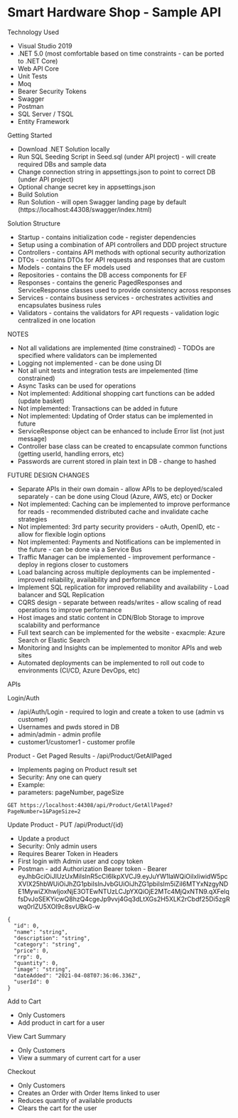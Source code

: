 # Smart Hardware Shop - Sample API

Technology Used
* Visual Studio 2019
* .NET 5.0 (most comfortable based on time constraints - can be ported to .NET Core)
* Web API Core
* Unit Tests
* Moq
* Bearer Security Tokens
* Swagger
* Postman
* SQL Server / TSQL
* Entity Framework


Getting Started
* Download .NET Solution locally
* Run SQL Seeding Script in Seed.sql (under API project) - will create required DBs and sample data
* Change connection string in appsettings.json to point to correct DB (under API project)
* Optional change secret key in appsettings.json
* Build Solution
* Run Solution - will open Swagger landing page by default (https://localhost:44308/swagger/index.html)


Solution Structure
* Startup - contains initialization code - register dependencies
* Setup using a combination of API controllers and DDD project structure
* Controllers - contains API methods with optional security authorization
* DTOs - contains DTOs for API requests and responses that are custom
* Models - contains the EF models used 
* Repositories - contains the DB access components for EF
* Responses - contains the generic PagedResponses and ServiceResponse classes used to provide consistency across responses
* Services - contains business services - orchestrates activities and encapsulates business rules
* Validators - contains the validators for API requests - validation logic centralized in one location


NOTES
* Not all validations are implemented (time constrained) - TODOs are specified where validators can be implemented
* Logging not implemented - can be done using DI
* Not all unit tests and integration tests are impelemented (time constrained)
* Async Tasks can be used for operations
* Not implemented: Additional shopping cart functions can be added (update basket)
* Not implemented: Transactions can be added in future
* Not implemented: Updating of Order status can be implemented in future
* ServiceResponse object can be enhanced to include Error list (not just message)
* Controller base class can be created to encapsulate common functions (getting userId, handling errors, etc)
* Passwords are current stored in plain text in DB - change to hashed

FUTURE DESIGN CHANGES
* Separate APIs in their own domain - allow APIs to be deployed/scaled separately - can be done using Cloud (Azure, AWS, etc) or Docker
* Not implemented: Caching can be implemented to improve performance for reads - recommended distributed cache and invalidate cache strategies
* Not implemented: 3rd party security providers - oAuth, OpenID, etc - allow for flexible login options
* Not implemented: Payments and Notifications can be implemented in the future - can be done via a Service Bus
* Traffic Manager can be implemented - improvement performance - deploy in regions closer to customers
* Load balancing across multiple deployments can be implemented - improved reliability, availability and performance
* Implement SQL replication for improved reliability and availability - Load balancer and SQL Replication
* CQRS design - separate between reads/writes - allow scaling of read operations to improve performance
* Host images and static content in CDN/Blob Storage to improve scalability and performance
* Full text search can be implemented for the website - exacmple: Azure Search or Elastic Search
* Monitoring and Insights can be implemented to monitor APIs and web sites
* Automated deployments can be implemented to roll out code to environments (CI/CD, Azure DevOps, etc)

APIs

Login/Auth
*  /api/Auth/Login - required to login and create a token to use (admin vs customer)
* Usernames and pwds stored in DB
* admin/admin - admin profile
* customer1/customer1 - customer profile

Product - Get Paged Results - /api​/Product​/GetAllPaged
* Implements paging on Product result set
* Security: Any one can query
* Example: 
* parameters: pageNumber, pageSize
```shell script
GET https://localhost:44308/api/Product/GetAllPaged?PageNumber=1&PageSize=2
```

Update Product - PUT /api/Product/{id}
* Update a product
* Security: Only admin users
* Requires Bearer Token in Headers
* First login with Admin user and copy token
* Postman - add Authorization Bearer token - Bearer eyJhbGciOiJIUzUxMiIsInR5cCI6IkpXVCJ9.eyJuYW1laWQiOiIxIiwidW5pcXVlX25hbWUiOiJhZG1pbiIsInJvbGUiOiJhZG1pbiIsIm5iZiI6MTYxNzgyNDE1MywiZXhwIjoxNjE3OTEwNTUzLCJpYXQiOjE2MTc4MjQxNTN9.qXFelqfsDvJoSEKYicwQ8hzQ4cgeJp9vvj4Gq3dLtXGs2H5XLK2rCbdf25Di5zgRwq0rlZU5XOI9c8svUBkG-w
```shell script
{
  "id": 0,
  "name": "string",
  "description": "string",
  "category": "string",
  "price": 0,
  "rrp": 0,
  "quantity": 0,
  "image": "string",
  "dateAdded": "2021-04-08T07:36:06.336Z",
  "userId": 0
}
```

Add to Cart 
* Only Customers
* Add product in cart for a user

View Cart Summary
* Only Customers
* View a summary of current cart for a user

Checkout
* Only Customers
* Creates an Order with Order Items linked to user
* Reduces quantity of available products
* Clears the cart for the user





